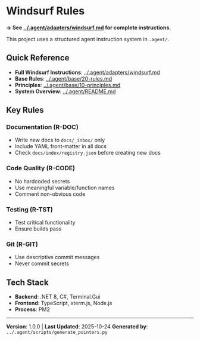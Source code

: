 # Windsurf Rules

**→ See [../.agent/adapters/windsurf.md](../.agent/adapters/windsurf.md) for complete instructions.**

This project uses a structured agent instruction system in `.agent/`.

## Quick Reference

- **Full Windsurf Instructions**: [../.agent/adapters/windsurf.md](../.agent/adapters/windsurf.md)
- **Base Rules**: [../.agent/base/20-rules.md](../.agent/base/20-rules.md)
- **Principles**: [../.agent/base/10-principles.md](../.agent/base/10-principles.md)
- **System Overview**: [../.agent/README.md](../.agent/README.md)

## Key Rules

### Documentation (R-DOC)
- Write new docs to `docs/_inbox/` only
- Include YAML front-matter in all docs
- Check `docs/index/registry.json` before creating new docs

### Code Quality (R-CODE)
- No hardcoded secrets
- Use meaningful variable/function names
- Comment non-obvious code

### Testing (R-TST)
- Test critical functionality
- Ensure builds pass

### Git (R-GIT)
- Use descriptive commit messages
- Never commit secrets

## Tech Stack

- **Backend**: .NET 8, C#, Terminal.Gui
- **Frontend**: TypeScript, xterm.js, Node.js
- **Process**: PM2

---

**Version**: 1.0.0 | **Last Updated**: 2025-10-24
**Generated by**: `../.agent/scripts/generate_pointers.py`
